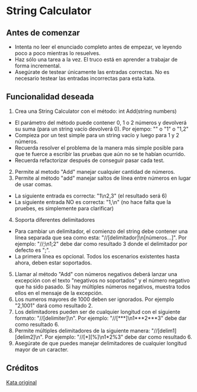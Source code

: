 # String Calculator

## Antes de comenzar

* Intenta no leer el enunciado completo antes de empezar, ve leyendo poco a poco mientras lo resuelves.
* Haz sólo una tarea a la vez. El truco está en aprender a trabajar de forma incremental.
* Asegúrate de testear únicamente las entradas correctas. No es necesario testear las entradas incorrectas para esta kata.

## Funcionalidad deseada

1. Crea una String Calculator con el método: int Add(string numbers)
  * El parámetro del método puede contener 0, 1 o 2 números y devolverá su suma (para un string vacío devolverá 0). Por ejempo: "" o "1" o "1,2"
  * Compieza por un test simple para un string vacío y luego para 1 y 2 números.
  * Recuerda resolver el problema de la manera más simple posible para que te fuerce a escribir las pruebas que aún no se te habían ocurrido.
  * Recuerda refactorizar después de conseguir pasar cada test.
2. Permite al metodo "Add" manejar cualquier cantidad de números.
3. Permite al método "add" manejar saltos de línea entre números en lugar de usar comas.
  * La siguiente entrada es correcta: "1\n2,3" (el resultado será 6)
  * La siguiente entrada NO es correcta: "1,\n" (no hace falta que la pruebes, es simplemente para clarificar)
4. Soporta diferentes delimitadores
  * Para cambiar un delimitador, el comienzo del string debe contener una línea separada que sea como esta: "//[delimitador]\n[números...]". Por ejemplo: "//;\n1;2" debe dar como resultado 3 donde el delimitador por defecto es ";".
  * La primera línea es opcional. Todos los escenarios existentes hasta ahora, deben estar soportados.
5. Llamar al método "Add" con números negativos deberá lanzar una excepción con el texto "negativos no soportados" y el número negativo que ha sido pasado. Si hay múltiples números negativos, muestra todos ellos en el mensaje de la excepción.
6. Los numeros mayores de 1000 deben ser ignorados. Por ejemplo "2,1001" dará como resultado 2.
7. Los delimitadores pueden ser de cualquier longitud con el siguiente formato: "//[delimiter]\n". Por ejemplo: "//[\*\*\*]\n1\*\*\*2\*\*\*3" debe dar como resultado 6.
8. Permite múltiples delimitadores de la siguiente manera: "//[delim1][delim2]\n". Por ejemplo: "//[\*][%]\n1*2%3" debe dar como resultado 6.
9. Asegúrate de que puedes manejar delimitadores de cualquier longitud mayor de un caracter.

## Créditos

[Kata original](http://osherove.com/tdd-kata-1/)